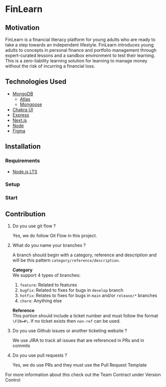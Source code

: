 # FinLearn

## Motivation

FinLearn is a financial literacy platform for young adults who are ready to take a step towards an independent lifestyle. FinLearn introduces young adults to concepts in personal finance and portfolio management through expert-curated lessons and a sandbox environment to test their learning. This is a zero-liability learning solution for learning to manage money without the risk of incurring a financial loss.

## Technologies Used

- [MongoDB](https://www.mongodb.com/)
  - [Atlas](https://www.mongodb.com/atlas)
  - [Mongoose](https://mongoosejs.com/)
- [Chakra UI](https://chakra-ui.com)
- [Express](https://expressjs.com/)
- [Next.js](https://nextjs.org/docs)
- [Node](https://nodejs.org/en/)
- [Figma](https://www.figma.com/)

## Installation

### Requirements

- [Node.js LTS](https://nodejs.org/en/download)

### Setup

### Start

## Contribution

1. Do you use git flow ?

    Yes, we do follow Git Flow in this project.

2. What do you name your branches ?

    A branch should begin with a category, reference and description and will be this pattern `category/reference/description`.

    **Category** <br />
    We support 4 types of branches:

    1. `feature`: Related to features
    2. `bugfix`: Related to fixes for bugs in `develop` branch
    3. `hotfix`: Relates to fixes for bugs in `main` and/or `release/*` branches
    4. `chore`: Anything else

    **Reference** <br />
    This portion should include a ticket number and must follow the format `\FIN=#\`. If no
    ticket exists then `non-ref` can be used.

3. Do you use Github issues or another ticketing website ?

    We use JIRA to track all issues that are referenced in PRs and in commits

4. Do you use pull requests ?

    Yes, we do use PRs and they must use the Pull Request Template

For more information about this check out the Team Contract under Version Control

